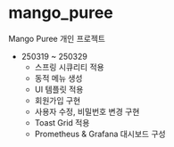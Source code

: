 # mango_puree
Mango Puree 개인 프로젝트

- 250319 ~ 250329 
  - 스프링 시큐리티 적용
  - 동적 메뉴 생성
  - UI 템플릿 적용
  - 회원가입 구현
  - 사용자 수정, 비밀번호 변경 구현
  - Toast Grid 적용
  - Prometheus & Grafana 대시보드 구성
